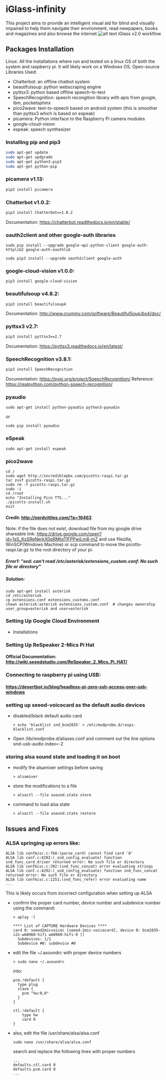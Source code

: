 
# iGlass-infinity
This project aims to provide an intelligent visual aid for blind and visually impaired to help them navigate their environment, read newpapers, books and magazines and also browse the internet
![alt text](https://github.com/mustious/iGlass/blob/master/iGlass_workflow.jpg)
         iGlass v2.0 workflow
## Packages Installation
Linux: All the installations where run and tested on a linux OS of both the system and raspberry pi. It will likely work on a Windows OS.
Open-source Libraries Used:
* Chatterbot: an offline chatbot system
* beautifulsoup: python webscraping engine
* pyttsx3: python based offline speech-to-text
* SpeechRecognition: speech recongition library with apis from google, ibm, pocketsphinx
* pico2wave: text-to-speech based on android system (this is smoother than pyttsx3 which is based on espeak)
* picamera: Python interface to the Raspberry Pi camera modules
* google-cloud-vision
* espeak: speech synthesizer

### Installing pip and pip3
```sh
sudo apt-get update
sudo apt-get updgrade
sudo apt-get python3-pip3
sudo apt-get python-pip
```
### picamera v1.13:
```sh
pip3 install picamera
```
### Chatterbot v1.0.2:
```sh
pip3 install Chatterbot==1.0.2
```
   Documentation: <https://chatterbot.readthedocs.io/en/stable/>
### oauth2client and other google-auth libraries
```
sudo pip install --upgrade google-api-python-client google-auth-httplib2 google-auth-oauthlib
```
```
sudo pip3 install --upgrade oauth2client google-auth
```
   
### google-cloud-vision v1.0.0:
```
pip3 install google-cloud-vision
```
### beautifulsoup v4.8.2:
```
pip3 install beautifulsoup4
```
   Documentation: <http://www.crummy.com/software/BeautifulSoup/bs4/doc/>

### pyttsx3 v2.7:
```sh
pip3 install pyttsx3==2.7
```
   Documentation: <https://pyttsx3.readthedocs.io/en/latest/>

### SpeechRecognition v3.8.1:
```sh
pip3 install SpeechRecognition
```
   Documentation: <https://pypi.org/project/SpeechRecognition/>
            Reference: <https://realpython.com/python-speech-recognition/>
### pyaudio
```
sudo apt-get install python-pyaudio python3-pyaudio
```
or
```
sudo pip install pyaudio
```
### eSpeak
```
sudo apt-get install espeak
```

### pico2wave
```
cd /
sudo wget http://incrediblepbx.com/picotts-raspi.tar.gz
tar zxvf picotts-raspi.tar.gz
sudo rm -f picotts-raspi.tar.gz
sudo -i
cd /root
echo "Installing Pico TTS..."
./picotts-install.sh
exit
```
#### Credit: <http://nerdvittles.com/?p=16463>

Note: if the file does not exist, download file from my google drive shareable link: https://drive.google.com/open?id=1sS_KsSReNerkX0pRMtqTlFPPwjLm8-mZ and use filezilla, WinSCP(Windows Machine) or <i>scp</i> command to move the picotts-raspi.tar.gz to the root directory of your pi.  
##### Error1: "sed: can't read /etc/asterisk/extensions_custom.conf: No such file or directory"
##### Solution:
```
sudo apt-get install asterisk
cd /etc/asterisk
cp extensions.conf extensions_customs.conf
chown asterisk:asterisk extensions_custom.conf  # changes ownership user_group=asterisk and user=asterisk
```
### Setting Up Google Cloud Environment
* Installations

### Setting Up ReSpeaker 2-Mics Pi Hat
#### Official Documentation: http://wiki.seeedstudio.com/ReSpeaker_2_Mics_Pi_HAT/

### Connecting to raspberry pi using USB: 
#### https://desertbot.io/blog/headless-pi-zero-ssh-access-over-usb-windows

### setting up seeed-voicecard as the default audio devices
* disabled/black default audio card
    ```
    > echo 'blacklist snd_bcm2835' > /etc/modprobe.d/raspi-blacklist.conf
    ```
* Open /lib/modprobe.d/aliases.conf and comment out the line options snd-usb-audio index=-2

### storing alsa sound state and loading it on boot
* modify the alsamixer settings before saving
    ```
    > alsamixer
    ```
* store the modifications to a file
    ```
    > alsactl --file asound.state store
    ```
* command to load alsa state
    ```
    > alsactl --file asound.state restore
    ```
## Issues and Fixes
### ALSA springing up errors like:
```
ALSA lib confmisc.c:768:(parse_card) cannot find card '0'
ALSA lib conf.c:4292:(_snd_config_evaluate) function snd_func_card_driver returned error: No such file or directory
ALSA lib confmisc.c:392:(snd_func_concat) error evaluating strings
ALSA lib conf.c:4292:(_snd_config_evaluate) function snd_func_concat returned error: No such file or directory
ALSA lib confmisc.c:1251:(snd_func_refer) error evaluating name
...
```
This is likely occurs from incorrect configuration when setting up ALSA
* confirm the proper card number, device number and subdevice number using the command:
    ```
    > aplay -l
    ```
    ```
    **** List of CAPTURE Hardware Devices ****
    card 0: seeed2micvoicec [seeed-2mic-voicecard], device 0: bcm2835-i2s-wm8960-hifi wm8960-hifi-0 []
      Subdevices: 1/1
      Subdevice #0: subdevice #0
    
    ```
* edit the file ~/.asoundrc with proper device numbers
    ```
    > sudo nano ~/.asoundrc
    ```
    into:
    ```
    pcm.!default {
      type plug
      slave {
        pcm "hw:0,0"
      }
    }
    
    ctl.!default {
        type hw
        card 0
    }
    ```
* also, edit the file /usr/share/alsa/alsa.conf
    ```
    sudo nano /usr/share/alsa/alsa.conf
    ```
    search and replace the following lines with proper numbers
    ```
    ...
    defaults.ctl.card 0
    defaults.pcm.card 0
    ...
    ```
